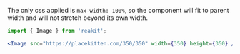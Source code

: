 The only css applied is `max-width: 100%`, so the component will fit to parent width and will not stretch beyond its own width.

```jsx
import { Image } from 'reakit';

<Image src="https://placekitten.com/350/350" width={350} height={350} />
```
